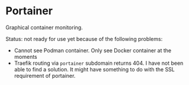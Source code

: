 # Portainer

Graphical container monitoring. 

Status: not ready for use yet because of the following problems:
- Cannot see Podman container. Only see Docker container at the moments
- Traefik routing via `portainer` subdomain returns 404. I have not been able to find a solution. It might have something to do with the SSL requirement of portainer. 
